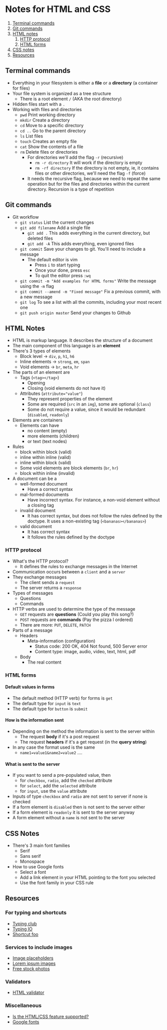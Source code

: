 # Notes for HTML and CSS

1. [Terminal commands](#terminal-commands)
1. [Git commands](#git-commands)
1. [HTML notes](#html-notes)
    1. [HTTP protocol](#http-protocol)
    1. [HTML forms](#html-forms)
1. [CSS notes](#css-notes)
1. [Resources](#resources)

## Terminal commands

* Everything in your filesystem is either a **file** or a **directory** (a container
  for files)
* Your file system is organized as a tree structure
    * There is a root element `/` (AKA the root directory)
* Hidden files start with a `.`
* Working with files and directories
    * `pwd` Print working directory
    * `mkdir` Create a directory
    * `cd` Move to a specific directory
    * `cd ..` Go to the parent directory
    * `ls` List files
    * `touch` Creates an empty file
    * `cat` Show the contents of a file
    * `rm` Delete files or directories
        * For directories we'll add the flag `-r` (recursive)
            * `rm -r directory` It will work if the directory is empty
            * `rm -rf directory` If the directory is not empty, ie, it contains files
               or other directories, we'll need the flag `-f` (force)
        * It needs the recursive flag, because we need to repeat the same operation but
          for the files and directories within the current directory. Recursion is a
          type of repetition

## Git commands

* Git workflow
    * `git status` List the current changes 
    * `git add filename` Add a single file
        * `git add .` This adds everything in the current directory, but deleted files
        * `git add -A` This adds everything, even ignored files
    * `git commit` Save your changes to git. You'll need to include a message
        * The default editor is vim
            * Press `i` to start typing
            * Once your done, press `esc`
            * To quit the editor press `:wq`
    * `git commit -m "Add examples for HTML forms"` Write the message using the `-m`
       flag
    * `git commit --amend -m "Fixed message"` Fix a previous commit, with a new
       message
    * `git log` To see a list with all the commits, including your most recent one
    * `git push origin master` Send your changes to Github

## HTML Notes

* HTML is markup language. It describes the structure of a document
* The main component of this language is an **element**
* There's 3 types of elements 
    * Block level -> `div`, `p`, `h1`, `h6`
    * Inline elements -> `strong`, `em`, `span`
    * Void elements -> `br`, `meta`, `hr`
* The parts of an element are
    * Tags (`<tag></tag>`)
        * Opening
        * Closing (void elements do not have it)
    * Attributes (`attribute="value"`) 
        * They represent properties of the element
        * Some are required (`src` in an `img`), some are optional (`class`)
        * Some do not require a value, since it would be redundant (`disabled`,
          `readonly`)
* Elements are containers
    * Elements can have 
        * no content (empty)
        * more elements (children) 
        * or text (text nodes)
* Rules
    * block within block (valid)
    * inline within inline (valid)
    * inline within block (valid)
    * Some void elements are block elements (`br`, `hr`)
    * block within inline (invalid)
* A document can be a
    * well-formed document
        * Have a correct syntax
    * mal-formed documents
        * Have incorrect syntax. For instance, a non-void element without a closing tag
    * invalid document
        * It has correct syntax, but does not follow the rules defined by the doctype.
          It uses a non-existing tag (`<bananas></bananas>`)  
    * valid document
        * It has correct syntax
        * It follows the rules defined by the doctype

### HTTP protocol

* What's the HTTP protocol?
    * It defines the rules to exchange messages in the Internet
* Communication occurs between a `client` and a `server`
* They exchange messages 
    * The client sends a `request`
    * The server returns a `response`
* Types of messages
    * Questions
    * Commands
* HTTP verbs are used to determine the type of the message
    * `GET` requests are **questions** (Could you play this song?)
    * `POST` requests are **commands** (Pay the pizza I ordered)
    * There are more: `PUT`, `DELETE`, `PATCH`
* Parts of a message
    * Headers
        * Meta-information (configuration)
            * Status code: 200 OK, 404 Not found, 500 Server error
            * Content type: image, audio, video, text, html, pdf
    * Body
        * The real content

### HTML forms

#### Default values in forms

* The default method (HTTP verb) for forms is `get`
* The default type for `input` is `text`
* The default type for `button` is `submit`

#### How is the information sent
* Depending on the method the information is sent to the server within
    * The request **body** if it's a post request
    * The request **headers** if it's a get request (in the **query string**)
* In any case the format used is the same
    * `name1=value1&name2=value2` ....

#### What is sent to the server

* If you want to send a pre-populated value, then
    * for `checkbox`, `radio`, add the `checked` attribute
    * for `select`, add the `selected` attribute
    * for `input`, use the `value` attribute
* Inputs of type `checkbox` and `radio` are not sent to server if none is
  checked
* If a form element is `disabled` then is not sent to the server either
* If a form element is `readonly` it is sent to the server anyway
* A form element without a `name` is not sent to the server

## CSS Notes

* There's 3 main font families
    * Serif
    * Sans serif
    * Monospace
* How to use Google fonts
    * Select a font
    * Add a link element in your HTML pointing to the font you selected
    * Use the font family in your CSS rule

## Resources

### For typing and shortcuts

* [Typing club](https://www.typingclub.com/)
* [Typing IO](https://typing.io/)
* [Shortcut foo](https://www.shortcutfoo.com/)

### Services to include images

* [Image placeholders](https://placeholder.com/)
* [Lorem ipsum images](http://lorempixel.com/)
* [Free stock photos](https://www.pexels.com/)

### Validators

* [HTML validator](https://validator.w3.org/)

### Miscellaneous

* [Is the HTML/CSS feature supported?](https://caniuse.com/)
* [Google fonts](https://fonts.google.com/)
